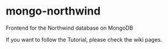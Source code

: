 # mongo-northwind
Frontend for the Northwind database on MongoDB

If you want to follow the Tutorial, please check the wiki pages.
